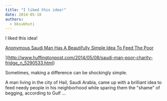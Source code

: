 ```yaml
---
title: "I liked this idea!"
date: 2014-05-18
authors: 
  - bksubhuti
---
```


I liked this idea!﻿

[Anonymous Saudi Man Has A Beautifully Simple Idea To Feed The Poor](http://www.huffingtonpost.com/2014/05/08/saudi-man-poor-charity-fridge_n_5290533.html)

](http://www.huffingtonpost.com/2014/05/08/saudi-man-poor-charity-fridge_n_5290533.html)

Sometimes, making a difference can be shockingly simple.

A man living in the city of Hail, Saudi Arabia, came up with a brilliant idea to feed needy people in his neighborhood while sparing them the "shame" of begging, according to Gulf ...

